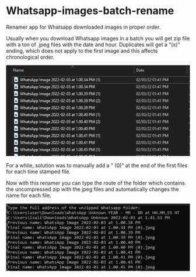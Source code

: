 # Whatsapp-images-batch-rename
Renamer app for Whatsapp downloaded images in proper order.

Usually when you download Whatsapp images in a batch you will get zip file with a ton of .jpeg files with the date and hour. Duplicates will get a "(x)" ending, which does not apply to the first image and this affects chronological order.

![alt text](/img/Capture1.PNG?raw=true)

For a while, solution was to manually add a " (0)" at the end of the first files for each time stamped file.

Now with this renamer you can type the route of the folder which contains the uncompressed zip with the jpeg files and automatically changes the name for each file.

![alt text](/img/Capture2.PNG?raw=true)
